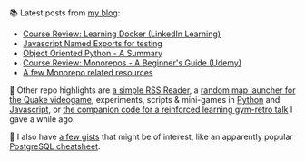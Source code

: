 
📚 Latest posts from <a href="https://blog.kartones.net/">my blog</a>:

<!--START_SECTION:blogposts-->
* [Course Review: Learning Docker (LinkedIn Learning)](https:&#x2F;&#x2F;blog.kartones.net&#x2F;post&#x2F;course-review-learning-docker-linkedin-learning&#x2F;)
* [Javascript Named Exports for testing](https:&#x2F;&#x2F;blog.kartones.net&#x2F;post&#x2F;javascript-named-exports-for-testing&#x2F;)
* [Object Oriented Python - A Summary](https:&#x2F;&#x2F;blog.kartones.net&#x2F;post&#x2F;object-oriented-python&#x2F;)
* [Course Review: Monorepos - A Beginner&#39;s Guide (Udemy)](https:&#x2F;&#x2F;blog.kartones.net&#x2F;post&#x2F;monorepos-beginners-guide-udemy-course-review&#x2F;)
* [A few Monorepo related resources](https:&#x2F;&#x2F;blog.kartones.net&#x2F;post&#x2F;monorepo-resources&#x2F;)
<!--END_SECTION:blogposts-->


📌 Other repo highlights are [a simple RSS Reader](https://github.com/Kartones/pbrr), a [random map launcher for the Quake videogame](https://github.com/Kartones/quaddicted-random-map), experiments, scripts & mini-games in [Python](https://github.com/Kartones/python) and [Javascript](https://github.com/Kartones/JSAssorted), or [the companion code for a reinforced learning gym-retro talk](https://github.com/Kartones/mindcamp-x-gym-retro) I gave a while ago.

📝 I also have [a few gists](https://gist.github.com/Kartones?direction=desc&sort=updated) that might be of interest, like an apparently popular [PostgreSQL cheatsheet](https://gist.github.com/Kartones/dd3ff5ec5ea238d4c546).

